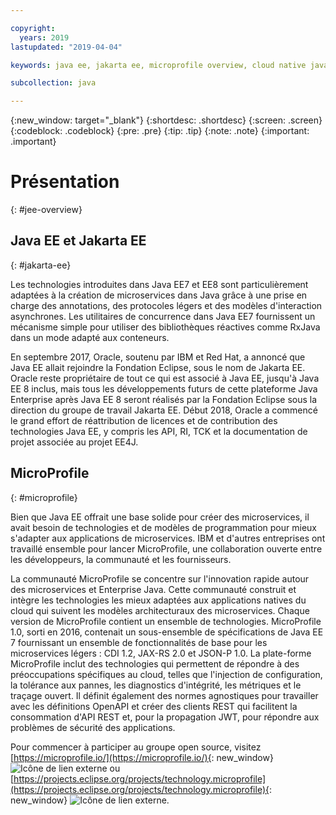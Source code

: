```yaml
---

copyright:
  years: 2019
lastupdated: "2019-04-04"

keywords: java ee, jakarta ee, microprofile overview, cloud native java, cloud native microprofile

subcollection: java

---
```


{:new_window: target="_blank"}
{:shortdesc: .shortdesc}
{:screen: .screen}
{:codeblock: .codeblock}
{:pre: .pre}
{:tip: .tip}
{:note: .note}
{:important: .important}

# Présentation
{: #jee-overview}



## Java EE et Jakarta EE
{: #jakarta-ee}

Les technologies introduites dans Java EE7 et EE8 sont particulièrement adaptées à la création de microservices dans Java grâce à une prise en charge des annotations, des protocoles légers et des modèles d'interaction asynchrones. Les utilitaires de concurrence dans Java EE7 fournissent un mécanisme simple pour utiliser des bibliothèques réactives comme RxJava dans un mode adapté aux conteneurs.

En septembre 2017, Oracle, soutenu par IBM et Red Hat, a annoncé que Java EE allait rejoindre la Fondation Eclipse, sous le nom de Jakarta EE. Oracle reste propriétaire de tout ce qui est associé à Java EE, jusqu'à Java EE 8 inclus, mais tous les développements futurs de cette plateforme Java Enterprise après Java EE 8 seront réalisés par la Fondation Eclipse sous la direction du groupe de travail Jakarta EE. Début 2018, Oracle a commencé le grand effort de réattribution de licences et de contribution des technologies Java EE, y compris les API, RI, TCK et la documentation de projet associée au projet EE4J.

## MicroProfile
{: #microprofile}

Bien que Java EE offrait une base solide pour créer des microservices, il avait besoin de technologies et de modèles de programmation pour mieux s'adapter aux applications de microservices. IBM et d'autres entreprises ont travaillé ensemble pour lancer MicroProfile, une collaboration ouverte entre les développeurs, la communauté et les fournisseurs.

La communauté MicroProfile se concentre sur l'innovation rapide autour des microservices et Enterprise Java. Cette communauté construit et intègre les technologies les mieux adaptées aux applications natives du cloud qui suivent les modèles architecturaux des microservices. Chaque version de MicroProfile contient un ensemble de technologies. MicroProfile 1.0, sorti en 2016, contenait un sous-ensemble de spécifications de Java EE 7 fournissant un ensemble de fonctionnalités de base pour les microservices légers : CDI 1.2, JAX-RS 2.0 et JSON-P 1.0. La plate-forme MicroProfile inclut des technologies qui permettent de répondre à des préoccupations spécifiques au cloud, telles que l'injection de configuration, la tolérance aux pannes, les diagnostics d'intégrité, les métriques et le traçage ouvert. Il définit également des normes agnostiques pour travailler avec les définitions OpenAPI et créer des clients REST qui facilitent la consommation d'API REST et, pour la propagation JWT, pour répondre aux problèmes de sécurité des applications.

Pour commencer à participer au groupe open source, visitez [https://microprofile.io/](https://microprofile.io/){: new_window} ![Icône de lien externe](../icons/launch-glyph.svg "Icône de lien externe") ou [https://projects.eclipse.org/projects/technology.microprofile](https://projects.eclipse.org/projects/technology.microprofile){: new_window} ![Icône de lien externe](../icons/launch-glyph.svg "Icône de lien externe").
